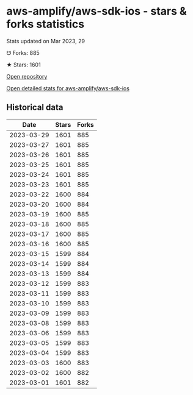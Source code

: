 # aws-amplify/aws-sdk-ios - stars & forks statistics

Stats updated on Mar 2023, 29

☋ Forks: 885

★ Stars: 1601

[Open repository](https://github.com/aws-amplify/aws-sdk-ios)

[Open detailed stats for aws-amplify/aws-sdk-ios](https://reviewgithub.com/rep/aws-amplify/aws-sdk-ios)

## Historical data
| Date | Stars | Forks |
|------|-------|-------|
| 2023-03-29 | 1601 | 885 | 
| 2023-03-27 | 1601 | 885 | 
| 2023-03-26 | 1601 | 885 | 
| 2023-03-25 | 1601 | 885 | 
| 2023-03-24 | 1601 | 885 | 
| 2023-03-23 | 1601 | 885 | 
| 2023-03-22 | 1600 | 884 | 
| 2023-03-20 | 1600 | 884 | 
| 2023-03-19 | 1600 | 885 | 
| 2023-03-18 | 1600 | 885 | 
| 2023-03-17 | 1600 | 885 | 
| 2023-03-16 | 1600 | 885 | 
| 2023-03-15 | 1599 | 884 | 
| 2023-03-14 | 1599 | 884 | 
| 2023-03-13 | 1599 | 884 | 
| 2023-03-12 | 1599 | 883 | 
| 2023-03-11 | 1599 | 883 | 
| 2023-03-10 | 1599 | 883 | 
| 2023-03-09 | 1599 | 883 | 
| 2023-03-08 | 1599 | 883 | 
| 2023-03-06 | 1599 | 883 | 
| 2023-03-05 | 1599 | 883 | 
| 2023-03-04 | 1599 | 883 | 
| 2023-03-03 | 1600 | 883 | 
| 2023-03-02 | 1600 | 882 | 
| 2023-03-01 | 1601 | 882 | 

